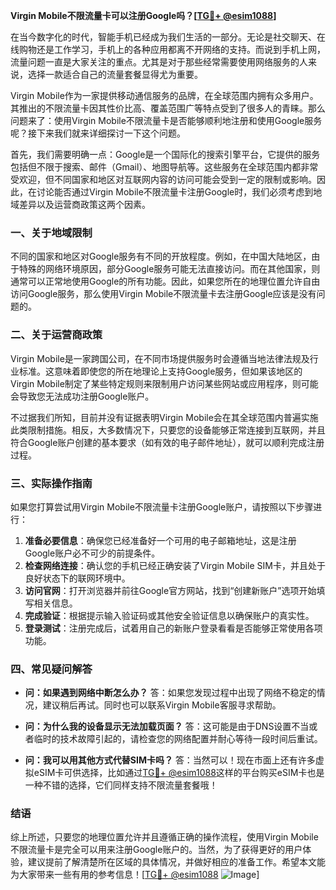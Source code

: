 **Virgin Mobile不限流量卡可以注册Google吗？[[TG💪+ @esim1088](https://t.me/s/esim1088)]**

在当今数字化的时代，智能手机已经成为我们生活的一部分。无论是社交聊天、在线购物还是工作学习，手机上的各种应用都离不开网络的支持。而说到手机上网，流量问题一直是大家关注的重点。尤其是对于那些经常需要使用网络服务的人来说，选择一款适合自己的流量套餐显得尤为重要。

Virgin Mobile作为一家提供移动通信服务的品牌，在全球范围内拥有众多用户。其推出的不限流量卡因其性价比高、覆盖范围广等特点受到了很多人的青睐。那么问题来了：使用Virgin Mobile不限流量卡是否能够顺利地注册和使用Google服务呢？接下来我们就来详细探讨一下这个问题。

首先，我们需要明确一点：Google是一个国际化的搜索引擎平台，它提供的服务包括但不限于搜索、邮件（Gmail）、地图导航等。这些服务在全球范围内都非常受欢迎，但不同国家和地区对互联网内容的访问可能会受到一定的限制或影响。因此，在讨论能否通过Virgin Mobile不限流量卡注册Google时，我们必须考虑到地域差异以及运营商政策这两个因素。

### 一、关于地域限制

不同的国家和地区对Google服务有不同的开放程度。例如，在中国大陆地区，由于特殊的网络环境原因，部分Google服务可能无法直接访问。而在其他国家，则通常可以正常地使用Google的所有功能。因此，如果您所在的地理位置允许自由访问Google服务，那么使用Virgin Mobile不限流量卡去注册Google应该是没有问题的。

### 二、关于运营商政策

Virgin Mobile是一家跨国公司，在不同市场提供服务时会遵循当地法律法规及行业标准。这意味着即使您的所在地理论上支持Google服务，但如果该地区的Virgin Mobile制定了某些特定规则来限制用户访问某些网站或应用程序，则可能会导致您无法成功注册Google账户。

不过据我们所知，目前并没有证据表明Virgin Mobile会在其全球范围内普遍实施此类限制措施。相反，大多数情况下，只要您的设备能够正常连接到互联网，并且符合Google账户创建的基本要求（如有效的电子邮件地址），就可以顺利完成注册过程。

### 三、实际操作指南

如果您打算尝试用Virgin Mobile不限流量卡注册Google账户，请按照以下步骤进行：

1. **准备必要信息**：确保您已经准备好一个可用的电子邮箱地址，这是注册Google账户必不可少的前提条件。
2. **检查网络连接**：确认您的手机已经正确安装了Virgin Mobile SIM卡，并且处于良好状态下的联网环境中。
3. **访问官网**：打开浏览器并前往Google官方网站，找到“创建新账户”选项开始填写相关信息。
4. **完成验证**：根据提示输入验证码或其他安全验证信息以确保账户的真实性。
5. **登录测试**：注册完成后，试着用自己的新账户登录看看是否能够正常使用各项功能。

### 四、常见疑问解答

- **问：如果遇到网络中断怎么办？**
  答：如果您发现过程中出现了网络不稳定的情况，建议稍后再试。同时也可以联系Virgin Mobile客服寻求帮助。
  
- **问：为什么我的设备显示无法加载页面？**
  答：这可能是由于DNS设置不当或者临时的技术故障引起的，请检查您的网络配置并耐心等待一段时间后重试。

- **问：我可以用其他方式代替SIM卡吗？**
  答：当然可以！现在市面上还有许多虚拟eSIM卡可供选择，比如通过[TG💪+ @esim1088](https://t.me/s/esim1088)这样的平台购买eSIM卡也是一种不错的选择，它们同样支持不限流量套餐哦！

### 结语

综上所述，只要您的地理位置允许并且遵循正确的操作流程，使用Virgin Mobile不限流量卡是完全可以用来注册Google账户的。当然，为了获得更好的用户体验，建议提前了解清楚所在区域的具体情况，并做好相应的准备工作。希望本文能为大家带来一些有用的参考信息！[[TG💪+ @esim1088](https://t.me/s/esim1088) ![Image](https://i.postimg.cc/4NQfJmqS/Snipaste-2025-05-13-00-14-12.png)]
